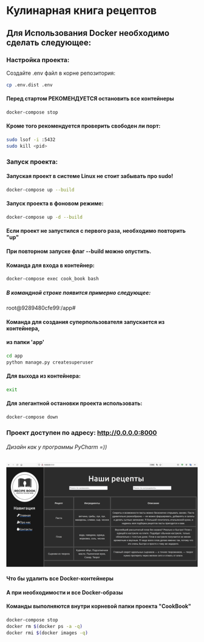 # Кулинарная книга рецептов

## Для Использования Docker необходимо сделать следующее:

### Настройка проекта:
Создайте .env файл в корне репозитория:
```bash
cp .env.dist .env
```



#### Перед стартом РЕКОМЕНДУЕТСЯ остановить все контейнеры

```bash
docker-compose stop
```

#### Кроме того рекомендуется проверить свободен ли порт:
```bash
sudo lsof -i :5432
sudo kill <pid>
```
### Запуск проекта:
#### Запуская проект в системе Linux не стоит забывать про sudo!
```bash
docker-compose up --build 
```
#### Запуск проекта в фоновом режиме:
```bash
docker-compose up -d --build 
```
#### Если проект не запустился с первого раза, необходимо повторить "up"
#### При повторном запуске флаг --build можно опустить.
#### Команда для входа в контейнер:
```bash
docker-compose exec cook_book bash
```
##### В командной строке появится примерно следующее:
root@9289480cfe99:/app# 

#### Команда для создания суперпользователя запускается из контейнера,
#### из папки 'app'
```bash
cd app
python manage.py createsuperuser
```
#### Для выхода из контейнера:
```bash
exit
```
#### Для элегантной остановки проекта использовать:
```bash
docker-compose down
```

### Проект доступен по адресу: http://0.0.0.0:8000
###### Дизайн как у программы PyCharm =))

![](app/bases/static/main/img/main.png)

#### Что бы удалить все Docker-контейнеры
#### А при необходимости и все Docker-образы
#### Команды выполняются внутри корневой папки проекта "CookBook"
```bash
docker-compose stop
docker rm $(docker ps -a -q)
docker rmi $(docker images -q)
```
